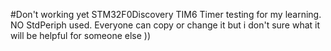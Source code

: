 #Don't working yet
STM32F0Discovery TIM6 Timer testing for my learning. NO StdPeriph used.
Everyone can copy or change it but i don't sure what it will be helpful for someone else ))
